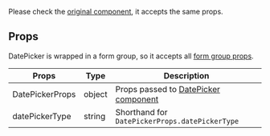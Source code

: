 Please check the [original component](https://react.carbondesignsystem.com/?path=/docs/datepicker--simple#date-picker), it accepts the same props.

## Props

DatePicker is wrapped in a form group, so it accepts all [form group props](/provided-mappers/component-api#formgroupwrappedcomponents).

|Props|Type|Description|
|-----|----|-----------|
|DatePickerProps|object|Props passed to [DatePicker component](https://react.carbondesignsystem.com/?path=/docs/datepicker--simple#date-picker)|
|datePickerType|string|Shorthand for `DatePickerProps.datePickerType`|